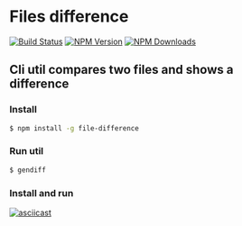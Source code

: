 # Files difference

[![Build Status](https://travis-ci.com/ivfisunov/Project_2.svg?branch=master)](https://travis-ci.com/ivfisunov/Project_2)
[![NPM Version](https://img.shields.io/npm/v/file-difference.svg?style=flat)](https://www.npmjs.org/package/file-difference)
[![NPM Downloads](https://img.shields.io/npm/dt/file-difference.svg?style=flat)](https://npmcharts.com/compare/file-difference?minimal=true)



## Cli util compares two files and shows a difference

### Install

```sh
$ npm install -g file-difference
```

### Run util
```sh
$ gendiff
```

### Install and run
[![asciicast](https://asciinema.org/a/cJKN6tX1tqXQEMdKTVBknynrH.svg)](https://asciinema.org/a/cJKN6tX1tqXQEMdKTVBknynrH)


